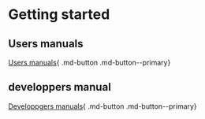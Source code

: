 # Getting started

## Users manuals

[Users manuals](../commands/all/){ .md-button .md-button--primary}

## developpers manual

[Developpgers manuals](../developer_manual/){ .md-button .md-button--primary}
